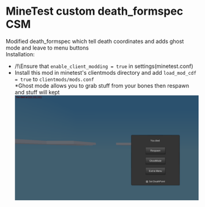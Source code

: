 # MineTest custom death_formspec CSM
Modified death_formspec which tell death coordinates and adds ghost mode and leave to menu buttons  
Installation:  
* /!\Ensure that `enable_client_modding = true` in settings(minetest.conf)  
* Install this mod in minetest's clientmods directory and add `load_mod_cdf = true` to `clientmods/mods.conf`  
*Ghost mode allows you to grab stuff from your bones then respawn and stuff will kept  
![Alt text](/screenshot.png?raw=true)
